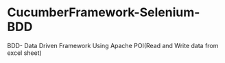 # CucumberFramework-Selenium-BDD
BDD- Data Driven Framework Using Apache POI(Read and Write data from excel sheet)
